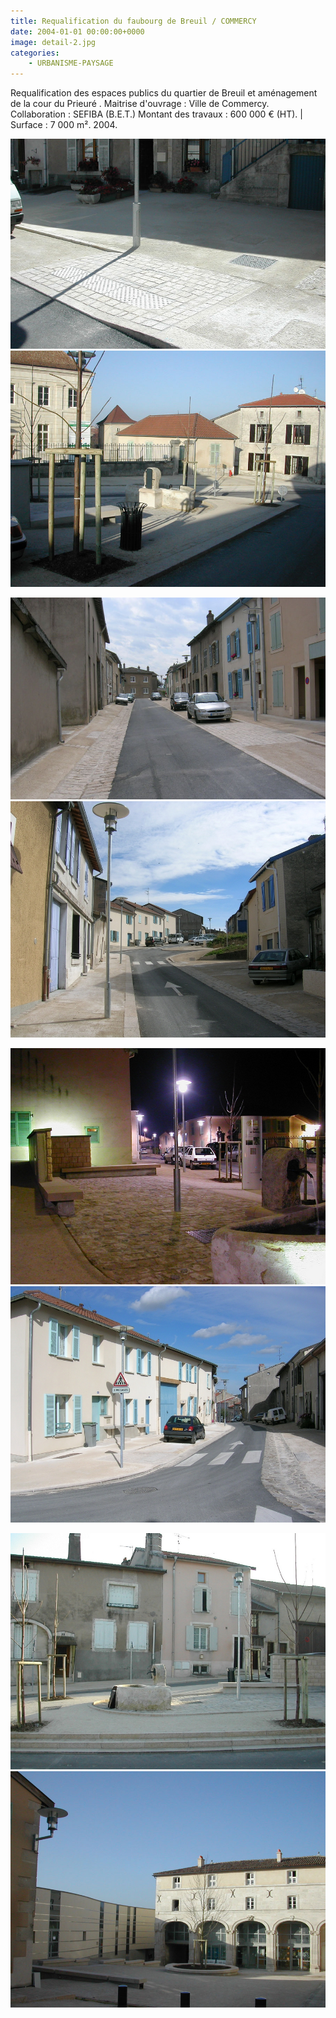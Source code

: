 ```yaml
---
title: Requalification du faubourg de Breuil / COMMERCY
date: 2004-01-01 00:00:00+0000
image: detail-2.jpg
categories:
    - URBANISME-PAYSAGE
---
```


Requalification des espaces publics du quartier de Breuil et aménagement de la
            cour du Prieuré .
            Maitrise d'ouvrage : Ville de Commercy.
            Collaboration : SEFIBA (B.E.T.)
            Montant des travaux : 600 000 € (HT). | Surface : 7 000 m².
            2004.

![Image 1](detail-2.jpg) ![Image 2](cy-b-15-12-04-82.jpg)

![Image 3](haptoute-3.jpg) ![Image 4](image002.jpg)

![Image 5](image003.jpg) ![Image 6](image001.jpg)

![Image 7](image004.jpg) ![Image 8](cy-b-15-12-04-16.jpg)

